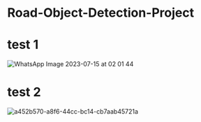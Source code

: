 # Road-Object-Detection-Project
# test 1
![WhatsApp Image 2023-07-15 at 02 01 44](https://github.com/dipeshkumar799/Road-Object-Detection-Project/assets/109097194/8a2eb320-933d-4a8e-96d8-88dc8dd5b356)
# test 2
![a452b570-a8f6-44cc-bc14-cb7aab45721a](https://github.com/dipeshkumar799/Road-Object-Detection-Project/assets/109097194/e72e08d8-bae1-4601-ac23-2e13c9bac777)


